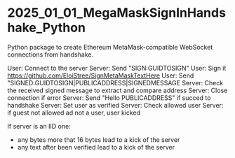 # 2025_01_01_MegaMaskSignInHandshake_Python
Python package to create Ethereum MetaMask-compatible WebSocket connections from handshake.




User: Connect to the server
Server: Send "SIGN:GUIDTOSIGN"
User: Sign it https://github.com/EloiStree/SignMetaMaskTextHere
User: Send "SIGNED:GUIDTOSIGN|PUBLICADDRESS|SIGNEDMESSAGE
Server: Check the received signed message to extract and compare address
Server: Close connection if error
Server: Send "Hello PUBLICADDRESS" if succed to handshake
Server: Set user as verified
Server: Check allowed user
Server: if guest not allowed ad not a user, user kicked


If server is an IID one:
- any bytes more that 16 bytes lead to a kick of the server
- any text after been verified lead to a kick of the server
  
